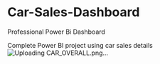 # Car-Sales-Dashboard

Professional Power Bi Dashboard

Complete Power BI project using car sales details
![Uploading CAR_OVERALL.png…]()
